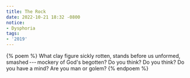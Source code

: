 ```yaml
---
title: The Rock
date: 2022-10-21 18:32 -0800
notice:
- Dysphoria
tags:
- '2019'
---
```

{% poem %}
What clay figure sickly rotten, stands before us
unformed, smashed&thinsp;---&thinsp;mockery of God's begotten?
Do you think? Do you think?
Do you have a mind?
Are you man or golem?
{% endpoem %}
